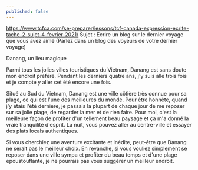 ```yaml
---
published: false
---
```

https://www.tcfca.com/se-preparer/lessons/tcf-canada-expression-ecrite-tache-2-sujet-4-fevrier-2021/
Sujet : Ecrire un blog sur le dernier voyage que vous avez aimé (Parlez dans un blog des voyeurs de votre dernier voyage)

Danang, un lieu magique

Parmi tous les jolies villes touristiques du Vietnam, Danang est sans doute mon endroit préféré. Pendant les derniers quatre ans, j'y suis allé trois fois et je compte y aller cet été encore une fois. 

Situé au Sud du Vietnam, Danang est une ville côtière très connue pour sa plage, ce qui est l'une des meilleures du monde. Pour être honnête, quand j'y étais l'été derniere, je passais la plupart de chaque jour de me reposer sur sa jolie plage, de regarder la mer et de rien faire. Pour moi, c'est la meilleure façon de profiter d'un tellement beau paysage et ça m'a donné la vraie tranquilité d'esprit. La nuit, vous pouvez aller au centre-ville et essayer des plats locals authentiques.

Si vous cherchiez une aventure excitante et inédite, peut-être que Danang ne serait pas le meilleur choix. En revanche, si vous vouliez simplement se reposer dans une ville sympa et profiter du beau temps et d'une plage epoustouflante, je ne pourrais pas vous suggérer un meilleur endroit.
